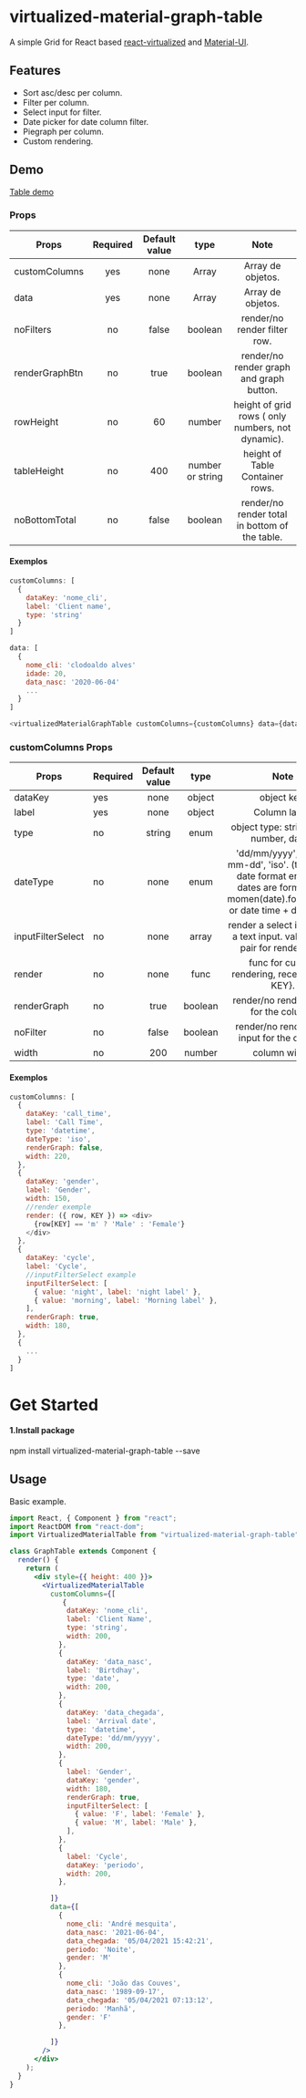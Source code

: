 # virtualized-material-graph-table
A simple Grid for React based [react-virtualized](https://bvaughn.github.io/react-virtualized/#/components/Grid) and  [Material-UI](https://material-ui.com/getting-started/installation/).

## Features

- Sort asc/desc per column.
- Filter per column.
- Select input for filter.
- Date picker for date column filter.
- Piegraph per column.
- Custom rendering.


## Demo
[Table demo](https://andre166.github.io/virtualized-material-graph-table/)


### Props

| Props         | Required      | Default value  | type        | Note     |
| ------------- |:-------------:| :-------------:|:-----------:|:--------:|
| customColumns | yes           | none           | Array       | Array de objetos.
| data          | yes           | none           | Array       | Array de objetos.
| noFilters     | no            | false          | boolean     | render/no render filter row.
| renderGraphBtn| no            | true           | boolean     | render/no render graph and graph button.
| rowHeight     | no            | 60             | number      | height of grid rows ( only numbers, not dynamic).
| tableHeight   | no            | 400            | number or string | height of Table Container rows.
| noBottomTotal | no            | false          | boolean     | render/no render total in bottom of the table.

#### Exemplos
```js
customColumns: [
  {
    dataKey: 'nome_cli',
    label: 'Client name',
    type: 'string'
  }
]

data: [
  {
    nome_cli: 'clodoaldo alves'
    idade: 20,
    data_nasc: '2020-06-04'
    ...
  }
]

<virtualizedMaterialGraphTable customColumns={customColumns} data={data} rowHeight={50}/>
```
### customColumns Props

| Props   | Required | Default value  | type        | Note        |
| --------|:---------| :-------------:|:-----------:|:-----------:|
| dataKey | yes      | none           | object      | object key.                                       |
| label   | yes      | none           | object      | Column label.                                     |
| type    | no       | string         | enum        | object type: string, bool, number, date...        |
| dateType| no       | none           | enum        | 'dd/mm/yyyy', 'yyyy-mm-dd', 'iso'. (to prevent date format erros), all dates are formated in momen(date).format(date or date time + dateType). |
| inputFilterSelect | no       | none            | array      | render a select input over a text input. value, label pair for render data.                                         |
| render     | no       | none           | func        | func for custom rendering, receive {row, KEY}.                                           |
| renderGraph| no       | true           | boolean     | render/no render graph for the column.
| noFilter   | no       | false          | boolean     | render/no render filter input for the column.
| width      | no       | 200            | number      | column width.

#### Exemplos
```js
customColumns: [
  {
    dataKey: 'call_time',
    label: 'Call Time',
    type: 'datetime',
    dateType: 'iso',
    renderGraph: false,
    width: 220,
  },
  {
    dataKey: 'gender',
    label: 'Gender',
    width: 150,
    //render exemple
    render: ({ row, KEY }) => <div>
      {row[KEY] == 'm' ? 'Male' : 'Female'}
    </div>
  },
  {
    dataKey: 'cycle',
    label: 'Cycle',
    //inputFilterSelect example
    inputFilterSelect: [
      { value: 'night', label: 'night label' },
      { value: 'morning', label: 'Morning label' },
    ],
    renderGraph: true,
    width: 180,
  },
  {
    ...
  }
]
```

# Get Started

#### 1.Install package

npm install virtualized-material-graph-table --save

## Usage

Basic example.

```jsx
import React, { Component } from "react";
import ReactDOM from "react-dom";
import VirtualizedMaterialTable from "virtualized-material-graph-table";

class GraphTable extends Component {
  render() {
    return (
      <div style={{ height: 400 }}>
        <VirtualizedMaterialTable
          customColumns={[
             {
              dataKey: 'nome_cli',
              label: 'Client Name',
              type: 'string',
              width: 200,
            },
            {
              dataKey: 'data_nasc',
              label: 'Birtdhay',
              type: 'date',
              width: 200,
            },
            {
              dataKey: 'data_chegada',
              label: 'Arrival date',
              type: 'datetime',
              dateType: 'dd/mm/yyyy',
              width: 200,
            },
            {
              label: 'Gender',
              dataKey: 'gender',
              width: 180,
              renderGraph: true,
              inputFilterSelect: [
                { value: 'F', label: 'Female' },
                { value: 'M', label: 'Male' },
              ],
            },
            {
              label: 'Cycle',
              dataKey: 'periodo',
              width: 200,
            },

          ]}
          data={[
            {
              nome_cli: 'André mesquita',
              data_nasc: '2021-06-04',
              data_chegada: '05/04/2021 15:42:21',
              periodo: 'Noite',
              gender: 'M'
            },
            {
              nome_cli: 'João das Couves',
              data_nasc: '1989-09-17',
              data_chegada: '05/04/2021 07:13:12',
              periodo: 'Manhã',
              gender: 'F'
            },

          ]}
        />
      </div>
    );
  }
}
```
